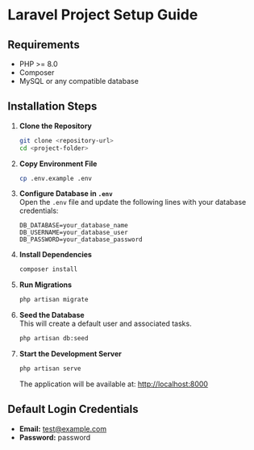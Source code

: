 # Laravel Project Setup Guide

## Requirements

- PHP >= 8.0  
- Composer  
- MySQL or any compatible database  

## Installation Steps

1. **Clone the Repository**  
   ```bash
   git clone <repository-url>
   cd <project-folder>
   ```

2. **Copy Environment File**  
   ```bash
   cp .env.example .env
   ```

3. **Configure Database in `.env`**  
   Open the `.env` file and update the following lines with your database credentials:
   ```env
   DB_DATABASE=your_database_name
   DB_USERNAME=your_database_user
   DB_PASSWORD=your_database_password
   ```

4. **Install Dependencies**  
   ```bash
   composer install
   ```

5. **Run Migrations**  
   ```bash
   php artisan migrate
   ```

6. **Seed the Database**  
   This will create a default user and associated tasks.
   ```bash
   php artisan db:seed
   ```

7. **Start the Development Server**  
   ```bash
   php artisan serve
   ```
   The application will be available at: [http://localhost:8000](http://localhost:8000)

## Default Login Credentials

- **Email:** test@example.com  
- **Password:** password
